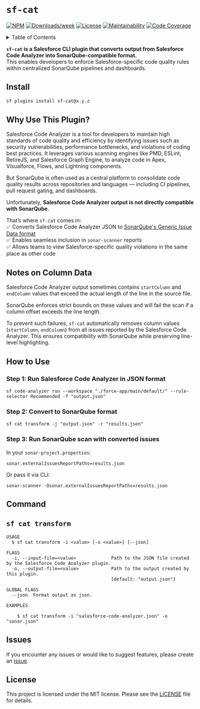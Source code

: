 # `sf-cat`

[![NPM](https://img.shields.io/npm/v/sf-cat.svg?label=sf-cat)](https://www.npmjs.com/package/sf-cat)
[![Downloads/week](https://img.shields.io/npm/dw/sf-cat.svg)](https://npmjs.org/package/sf-cat)
[![License](https://img.shields.io/badge/License-MIT-yellow.svg)](https://raw.githubusercontent.com/mcarvin8/sf-cat/main/LICENSE.md)
[![Maintainability](https://qlty.sh/gh/mcarvin8/projects/sf-cat/maintainability.svg)](https://qlty.sh/gh/mcarvin8/projects/sf-cat)
[![Code Coverage](https://qlty.sh/gh/mcarvin8/projects/sf-cat/coverage.svg)](https://qlty.sh/gh/mcarvin8/projects/sf-cat)

<!-- TABLE OF CONTENTS -->
<details>
  <summary>Table of Contents</summary>

- [Install](#install)
- [Why Use This Plugin?](#why-use-this-plugin)
- [Notes on Column Data](#notes-on-column-data)
- [How to Use](#how-to-use)
- [Command](#command)
  - [`sf cat transform`](#sf-cat-transform)
- [Issues](#issues)
- [License](#license)
</details>

**`sf-cat` is a Salesforce CLI plugin that converts output from Salesforce Code Analyzer into SonarQube-compatible format.**  
This enables developers to enforce Salesforce-specific code quality rules within centralized SonarQube pipelines and dashboards.

## Install

```bash
sf plugins install sf-cat@x.y.z
```

## Why Use This Plugin?

Salesforce Code Analyzer is a tool for developers to maintain high standards of code quality and efficiency by identifying issues such as security vulnerabilities, performance bottlenecks, and violations of coding best practices. It leverages various scanning engines like PMD, ESLint, RetireJS, and Salesforce Graph Engine, to analyze code in Apex, Visualforce, Flows, and Lightning components. 

But SonarQube is often used as a central platform to consolidate code quality results across repositories and languages — including CI pipelines, pull request gating, and dashboards.

Unfortunately, **Salesforce Code Analyzer output is not directly compatible with SonarQube**.

That’s where `sf-cat` comes in:  
✅ Converts Salesforce Code Analyzer JSON to [SonarQube's Generic Issue Data format](https://docs.sonarsource.com/sonarqube/latest/analyzing-source-code/importing-external-issues/generic-issue/)  
✅ Enables seamless inclusion in `sonar-scanner` reports  
✅ Allows teams to view Salesforce-specific quality violations in the same place as other code

## Notes on Column Data

Salesforce Code Analyzer output sometimes contains `startColumn` and `endColumn` values that exceed the actual length of the line in the source file.

SonarQube enforces strict bounds on these values and will fail the scan if a column offset exceeds the line length.

To prevent such failures, `sf-cat` automatically removes column values (`startColumn`, `endColumn`) from all issues reported by the Salesforce Code Analyzer. This ensures compatibility with SonarQube while preserving line-level highlighting.

## How to Use

### Step 1: Run Salesforce Code Analyzer in JSON format

```
sf code-analyzer run --workspace "./force-app/main/default/" --rule-selector Recommended -f "output.json"
```

### Step 2: Convert to SonarQube format

```
sf cat transform -j "output.json" -r "results.json"
```

### Step 3: Run SonarQube scan with converted issues

In your `sonar-project.properties`:

```
sonar.externalIssuesReportPaths=results.json
```

Or pass it via CLI:

```
sonar-scanner -Dsonar.externalIssuesReportPaths=results.json
```

## Command

## `sf cat transform`

```
USAGE
  $ sf cat transform -i <value> [-o <value>] [--json]

FLAGS
  -i, --input-file=<value>             Path to the JSON file created by the Salesforce Code Analyzer plugin.
  -o, --output-file=<value>            Path to the output created by this plugin.
                                       [default: "output.json"]

GLOBAL FLAGS
  --json  Format output as json.

EXAMPLES

    $ sf cat transform -i "salesforce-code-analyzer.json" -o "sonar.json"

```

## Issues

If you encounter any issues or would like to suggest features, please create an [issue](https://github.com/mcarvin8/sf-cat/issues).

## License

This project is licensed under the MIT license. Please see the [LICENSE](https://raw.githubusercontent.com/mcarvin8/sf-cat/main/LICENSE.md) file for details.
